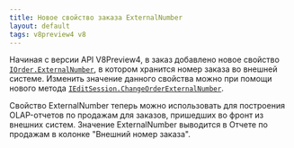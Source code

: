 ```yaml
---
title: Новое свойство заказа ExternalNumber
layout: default
tags: v8preview4 v8
---
```


Начиная с версии API V8Preview4, в заказ добавлено новое свойство [`IOrder.ExternalNumber`](https://iiko.github.io/front.api.sdk/v8/html/P_Resto_Front_Api_Data_Orders_IOrder_ExternalNumber.htm), в котором хранится номер заказа во внешней системе. 
Изменить значение данного свойства можно при помощи нового метода [`IEditSession.ChangeOrderExternalNumber`](https://iiko.github.io/front.api.sdk/v8/html/M_Resto_Front_Api_Editors_IEditSession_ChangeOrderExternalNumber.htm).

Свойство ExternalNumber теперь можно использовать для построения OLAP-отчетов по продажам для заказов, пришедших во фронт из внешних систем. Значение ExternalNumber выводится в Отчете по продажам в колонке "Внешний номер заказа".